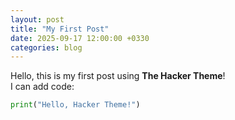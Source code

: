 ```yaml
---
layout: post
title: "My First Post"
date: 2025-09-17 12:00:00 +0330
categories: blog
---
```

Hello, this is my first post using **The Hacker Theme**!  
I can add code:

```python
print("Hello, Hacker Theme!")
```